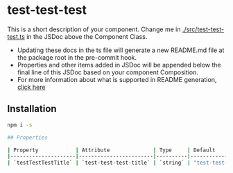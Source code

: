 # test-test-test

This is a short description of your component. Change me in [./src/test-test-test.ts](./src/test-test-test.ts#L6-42) in the JSDoc above the Component Class.

* Updating these docs in the ts file will generate a new README.md file at the package root in the pre-commit hook.
* Properties and other items added in JSDoc will be appended below the final line of this JSDoc based on your component Composition.
* For more information about what is supported in README generation, [click here](https://github.com/runem/web-component-analyzer)

## Installation

```bash
npm i -s

## Properties

| Property            | Attribute              | Type     | Default                 | Description                                 |
|---------------------|------------------------|----------|-------------------------|---------------------------------------------|
| `testTestTestTitle` | `test-test-test-title` | `string` | "test-test-test works!" | Determines the title value of the component |
